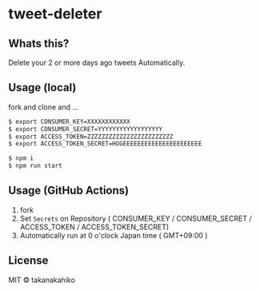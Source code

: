 # tweet-deleter

## Whats this?

Delete your 2 or more days ago tweets Automatically.

## Usage (local)

fork and clone and ...

```bash
$ export CONSUMER_KEY=XXXXXXXXXXXX
$ export CONSUMER_SECRET=YYYYYYYYYYYYYYYYYY
$ export ACCESS_TOKEN=ZZZZZZZZZZZZZZZZZZZZZZZZ
$ export ACCESS_TOKEN_SECRET=HOGEEEEEEEEEEEEEEEEEEEEEE

$ npm i
$ npm run start
```

## Usage (GitHub Actions)

1. fork
2. Set `Secrets` on Repository ( CONSUMER_KEY / CONSUMER_SECRET / ACCESS_TOKEN / ACCESS_TOKEN_SECRET)
3. Automatically run at 0 o'clock Japan time ( GMT+09:00 )

## License

MIT &copy; takanakahiko

